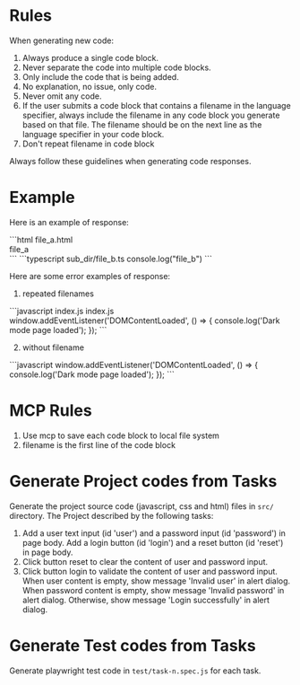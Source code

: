 # Rules
When generating new code:

1. Always produce a single code block.
1. Never separate the code into multiple code blocks.
1. Only include the code that is being added.
1. No explanation, no issue, only code.
1. Never omit any code.
1. If the user submits a code block that contains a filename in the language specifier, always include the filename in any code block you generate based on that file. The filename should be on the next line as the language specifier in your code block.
1. Don't repeat filename in code block

Always follow these guidelines when generating code responses.

# Example

Here is an example of response:

<example>
```html
file_a.html
<div>file_a</div>
```
```typescript
sub_dir/file_b.ts
console.log("file_b")
```
</example>

Here are some error examples of response:

1. repeated filenames
<example>
```javascript
index.js
index.js
window.addEventListener('DOMContentLoaded', () => {
    console.log('Dark mode page loaded');
});
```
</example>

2. without filename
<example>
```javascript
window.addEventListener('DOMContentLoaded', () => {
    console.log('Dark mode page loaded');
});
```
</example>

# MCP Rules

1. Use mcp to save each code block to local file system
1. filename is the first line of the code block

# Generate Project codes from Tasks 
Generate the project source code (javascript, css and html) files in `src/` directory. The Project described by the following tasks:

1. Add a user text input (id 'user') and a password input (id 'password') in page body. Add a login button (id 'login') and a reset button (id 'reset') in page body.
2. Click button reset to clear the content of user and password input.
3. Click button login to validate the content of user and password input. When user content is empty, show message 'Invalid user' in alert dialog. When password content is empty, show message 'Invalid password' in alert dialog. Otherwise, show message 'Login successfully' in alert dialog.

# Generate Test codes from Tasks 

Generate playwright test code in `test/task-n.spec.js` for each task.